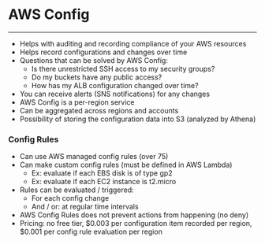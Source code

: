 # AWS Config

---
* Helps with auditing and recording compliance of your AWS resources
* Helps record configurations and changes over time
* Questions that can be solved by AWS Config:
  * Is there unrestricted SSH access to my security groups?
  * Do my buckets have any public access?
  * How has my ALB configuration changed over time?
* You can receive alerts (SNS notifications) for any changes
* AWS Config is a per-region service
* Can be aggregated across regions and accounts
* Possibility of storing the configuration data into S3 (analyzed by Athena)
### Config Rules
* Can use AWS managed config rules (over 75)
* Can make custom config rules (must be defined in AWS Lambda)
  * Ex: evaluate if each EBS disk is of type gp2
  * Ex: evaluate if each EC2 instance is t2.micro
* Rules can be evaluated / triggered:
  * For each config change
  * And / or: at regular time intervals
* AWS Config Rules does not prevent actions from happening (no deny)
* Pricing: no free tier, $0.003 per configuration item recorded per region, $0.001 per config rule evaluation per region
